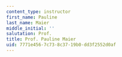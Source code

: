 ```yaml
---
content_type: instructor
first_name: Pauline
last_name: Maier
middle_initial: ''
salutation: Prof.
title: Prof. Pauline Maier
uid: 7771e456-7c73-8c37-19b0-dd3f2552d0af
---
```

